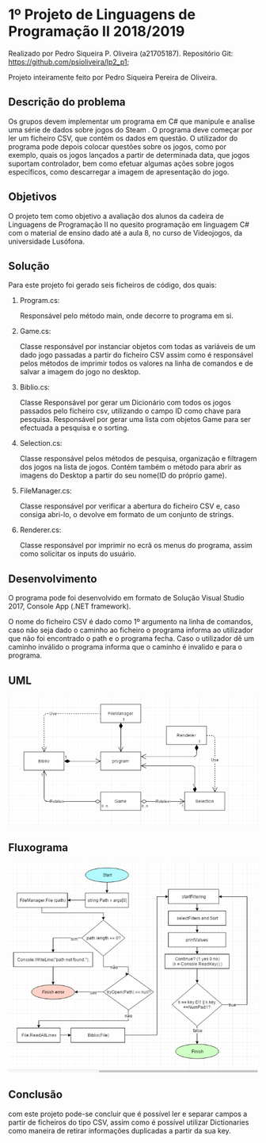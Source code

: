 
# 1º Projeto de Linguagens de Programação II 2018/2019
Realizado por Pedro Siqueira P. Oliveira (a21705187).
Repositório Git: https://github.com/psioliveira/lp2_p1;

Projeto inteiramente feito por Pedro Siqueira Pereira de Oliveira.

## Descrição do problema

Os grupos devem implementar um programa em C# que
manipule e analise uma série de dados sobre jogos do Steam . O
programa deve começar por ler um ficheiro CSV, que contém os dados em
questão. O utilizador do programa pode depois colocar questões sobre os jogos,
como por exemplo, quais os jogos lançados a partir de determinada data, que
jogos suportam controlador, bem como efetuar algumas ações sobre jogos
específicos, como descarregar a imagem de apresentação do jogo.

## Objetivos

O projeto tem como objetivo a avaliação dos alunos da cadeira de Linguagens de Programação II no quesito programação em linguagem C# com o material de ensino dado até a aula 8, no curso de Videojogos, da universidade Lusófona.

## Solução

Para este projeto foi gerado seis ficheiros de código, dos quais:

1. Program.cs:
    
    Responsável pelo método main, onde decorre to programa em si.

2. Game.cs:
    
    Classe responsável por instanciar objetos com todas as variáveis de um dado jogo passadas a partir do ficheiro CSV assim como é responsável pelos métodos de imprimir todos os valores na linha de comandos e de salvar a imagem do jogo no desktop. 


3. Biblio.cs:
    
    Classe Responsável por gerar um Dicionário com todos os jogos passados pelo ficheiro csv, utilizando o campo ID como chave para pesquisa.
    Responsável por gerar uma lista com objetos Game para ser efectuada a pesquisa e o sorting.

4. Selection.cs:

    Classe responsável pelos métodos de pesquisa, organização e filtragem dos jogos na lista de jogos.
    Contém também o método para abrir as imagens do Desktop a partir do seu nome(ID do próprio game).

5. FileManager.cs:

    Classe responsável por verificar a abertura do ficheiro CSV e, caso consiga abri-lo, o devolve em formato de um conjunto de strings.

6. Renderer.cs:

    Classe responsável por imprimir no ecrã os menus do programa, assim como solicitar os inputs do usuário.

## Desenvolvimento

O programa pode foi desenvolvido em formato de Solução Visual Studio 2017, Console App (.NET framework).

O nome do ficheiro CSV é dado como 1º argumento na linha de comandos, caso 
não seja dado o caminho ao ficheiro o programa informa ao utilizador que não foi encontrado o path e o programa fecha. Caso o utilizador dê um caminho inválido o programa informa que o caminho é invalido e para o programa.

## UML

![UML](uml.png)

## Fluxograma

![fluxograma](fluxograma.PNG)

## Conclusão

com este projeto pode-se concluir que é possível ler e separar campos a partir de ficheiros do tipo CSV, assim como é possível utilizar Dictionaries como maneira de retirar informações duplicadas a partir da sua key.
